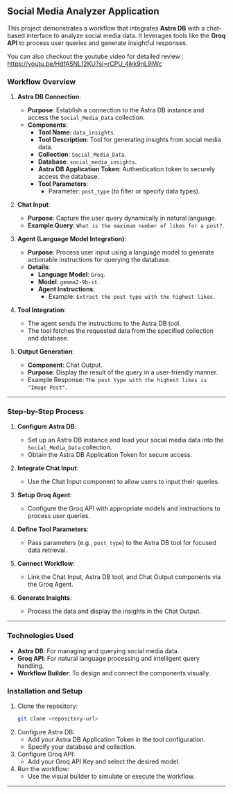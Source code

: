 ## Social Media Analyzer Application 

This project demonstrates a workflow that integrates **Astra DB** with a chat-based interface to analyze social media data. It leverages tools like the **Groq API** to process user queries and generate insightful responses.<br/> 

You can also checkout the youtube video for detailed review  : https://youtu.be/HdfA5NL12KU?si=rCPU_4jkk9nL9iWc
<br/> 
### Workflow Overview 
  
1. **Astra DB Connection**:
    - **Purpose**: Establish a connection to the Astra DB instance and access the `Social_Media_Data` collection.
    - **Components**: 
        - **Tool Name**: `data_insights`.
        - **Tool Description**: Tool for generating insights from social media data. 
        - **Collection**: `Social_Media_Data`.
        - **Database**: `social_media_insights`.
        - **Astra DB Application Token**: Authentication token to securely access the database.
        - **Tool Parameters**:
            - Parameter: `post_type` (to filter or specify data types).

2. **Chat Input**:
    - **Purpose**: Capture the user query dynamically in natural language.
    - **Example Query**: `What is the maximum number of likes for a post?`.

3. **Agent (Language Model Integration)**:
    - **Purpose**: Process user input using a language model to generate actionable instructions for querying the database.
    - **Details**:
        - **Language Model**: `Groq`.
        - **Model**: `gemma2-9b-it`.
        - **Agent Instructions**:
            - Example: `Extract the post type with the highest likes`.

4. **Tool Integration**: 
    - The agent sends the instructions to the Astra DB tool. 
    - The tool fetches the requested data from the specified collection and database.

5. **Output Generation**:
    - **Component**: Chat Output.
    - **Purpose**: Display the result of the query in a user-friendly manner.
    - Example Response: `The post type with the highest likes is "Image Post"`.

---

### Step-by-Step Process

1. **Configure Astra DB**:
   - Set up an Astra DB instance and load your social media data into the `Social_Media_Data` collection.
   - Obtain the Astra DB Application Token for secure access.

2. **Integrate Chat Input**:
   - Use the Chat Input component to allow users to input their queries.

3. **Setup Groq Agent**:
   - Configure the Groq API with appropriate models and instructions to process user queries.

4. **Define Tool Parameters**:
   - Pass parameters (e.g., `post_type`) to the Astra DB tool for focused data retrieval.

5. **Connect Workflow**:
   - Link the Chat Input, Astra DB tool, and Chat Output components via the Groq Agent.

6. **Generate Insights**:
   - Process the data and display the insights in the Chat Output.

---

### Technologies Used

- **Astra DB**: For managing and querying social media data.
- **Groq API**: For natural language processing and intelligent query handling.
- **Workflow Builder**: To design and connect the components visually.

### Installation and Setup

1. Clone the repository:
   ```bash
   git clone <repository-url>
   ```
2. Configure Astra DB:
   - Add your Astra DB Application Token in the tool configuration.
   - Specify your database and collection.
3. Configure Groq API:
   - Add your Groq API Key and select the desired model.
4. Run the workflow:
   - Use the visual builder to simulate or execute the workflow.

---

